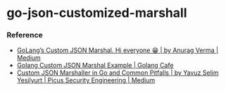go-json-customized-marshall
===========================
### Reference
- [GoLang’s Custom JSON Marshal. Hi everyone 😁 | by Anurag Verma | Medium](https://medium.com/@anuragv.1020/golangs-custom-json-marshal-79ce2646ba8c)
- [Golang Custom JSON Marshal Example | Golang Cafe](https://golang.cafe/blog/golang-custom-json-marshal-example)
- [Custom JSON Marshaller in Go and Common Pitfalls | by Yavuz Selim Yesilyurt | Picus Security Engineering | Medium](https://medium.com/picus-security-engineering/custom-json-marshaller-in-go-and-common-pitfalls-c43fa774db05)
